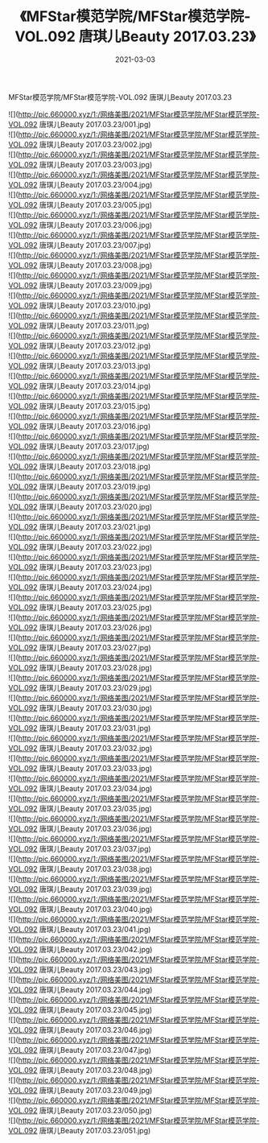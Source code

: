 ﻿---
layout: post
title:  《MFStar模范学院/MFStar模范学院-VOL.092 唐琪儿Beauty 2017.03.23》
date:   2021-03-03
img: http://pic.660000.xyz/1:/网络美图/2021/MFStar模范学院/MFStar模范学院-VOL.092 唐琪儿Beauty 2017.03.23/000.jpg
categories: [美女, 清纯, 唯美]
---

MFStar模范学院/MFStar模范学院-VOL.092 唐琪儿Beauty 2017.03.23

 ![](http://pic.660000.xyz/1:/网络美图/2021/MFStar模范学院/MFStar模范学院-VOL.092 唐琪儿Beauty 2017.03.23/001.jpg) <br>![](http://pic.660000.xyz/1:/网络美图/2021/MFStar模范学院/MFStar模范学院-VOL.092 唐琪儿Beauty 2017.03.23/002.jpg) <br>![](http://pic.660000.xyz/1:/网络美图/2021/MFStar模范学院/MFStar模范学院-VOL.092 唐琪儿Beauty 2017.03.23/003.jpg) <br>![](http://pic.660000.xyz/1:/网络美图/2021/MFStar模范学院/MFStar模范学院-VOL.092 唐琪儿Beauty 2017.03.23/004.jpg) <br>![](http://pic.660000.xyz/1:/网络美图/2021/MFStar模范学院/MFStar模范学院-VOL.092 唐琪儿Beauty 2017.03.23/005.jpg) <br>![](http://pic.660000.xyz/1:/网络美图/2021/MFStar模范学院/MFStar模范学院-VOL.092 唐琪儿Beauty 2017.03.23/006.jpg) <br>![](http://pic.660000.xyz/1:/网络美图/2021/MFStar模范学院/MFStar模范学院-VOL.092 唐琪儿Beauty 2017.03.23/007.jpg) <br>![](http://pic.660000.xyz/1:/网络美图/2021/MFStar模范学院/MFStar模范学院-VOL.092 唐琪儿Beauty 2017.03.23/008.jpg) <br>![](http://pic.660000.xyz/1:/网络美图/2021/MFStar模范学院/MFStar模范学院-VOL.092 唐琪儿Beauty 2017.03.23/009.jpg) <br>![](http://pic.660000.xyz/1:/网络美图/2021/MFStar模范学院/MFStar模范学院-VOL.092 唐琪儿Beauty 2017.03.23/010.jpg) <br>![](http://pic.660000.xyz/1:/网络美图/2021/MFStar模范学院/MFStar模范学院-VOL.092 唐琪儿Beauty 2017.03.23/011.jpg) <br>![](http://pic.660000.xyz/1:/网络美图/2021/MFStar模范学院/MFStar模范学院-VOL.092 唐琪儿Beauty 2017.03.23/012.jpg) <br>![](http://pic.660000.xyz/1:/网络美图/2021/MFStar模范学院/MFStar模范学院-VOL.092 唐琪儿Beauty 2017.03.23/013.jpg) <br>![](http://pic.660000.xyz/1:/网络美图/2021/MFStar模范学院/MFStar模范学院-VOL.092 唐琪儿Beauty 2017.03.23/014.jpg) <br>![](http://pic.660000.xyz/1:/网络美图/2021/MFStar模范学院/MFStar模范学院-VOL.092 唐琪儿Beauty 2017.03.23/015.jpg) <br>![](http://pic.660000.xyz/1:/网络美图/2021/MFStar模范学院/MFStar模范学院-VOL.092 唐琪儿Beauty 2017.03.23/016.jpg) <br>![](http://pic.660000.xyz/1:/网络美图/2021/MFStar模范学院/MFStar模范学院-VOL.092 唐琪儿Beauty 2017.03.23/017.jpg) <br>![](http://pic.660000.xyz/1:/网络美图/2021/MFStar模范学院/MFStar模范学院-VOL.092 唐琪儿Beauty 2017.03.23/018.jpg) <br>![](http://pic.660000.xyz/1:/网络美图/2021/MFStar模范学院/MFStar模范学院-VOL.092 唐琪儿Beauty 2017.03.23/019.jpg) <br>![](http://pic.660000.xyz/1:/网络美图/2021/MFStar模范学院/MFStar模范学院-VOL.092 唐琪儿Beauty 2017.03.23/020.jpg) <br>![](http://pic.660000.xyz/1:/网络美图/2021/MFStar模范学院/MFStar模范学院-VOL.092 唐琪儿Beauty 2017.03.23/021.jpg) <br>![](http://pic.660000.xyz/1:/网络美图/2021/MFStar模范学院/MFStar模范学院-VOL.092 唐琪儿Beauty 2017.03.23/022.jpg) <br>![](http://pic.660000.xyz/1:/网络美图/2021/MFStar模范学院/MFStar模范学院-VOL.092 唐琪儿Beauty 2017.03.23/023.jpg) <br>![](http://pic.660000.xyz/1:/网络美图/2021/MFStar模范学院/MFStar模范学院-VOL.092 唐琪儿Beauty 2017.03.23/024.jpg) <br>![](http://pic.660000.xyz/1:/网络美图/2021/MFStar模范学院/MFStar模范学院-VOL.092 唐琪儿Beauty 2017.03.23/025.jpg) <br>![](http://pic.660000.xyz/1:/网络美图/2021/MFStar模范学院/MFStar模范学院-VOL.092 唐琪儿Beauty 2017.03.23/026.jpg) <br>![](http://pic.660000.xyz/1:/网络美图/2021/MFStar模范学院/MFStar模范学院-VOL.092 唐琪儿Beauty 2017.03.23/027.jpg) <br>![](http://pic.660000.xyz/1:/网络美图/2021/MFStar模范学院/MFStar模范学院-VOL.092 唐琪儿Beauty 2017.03.23/028.jpg) <br>![](http://pic.660000.xyz/1:/网络美图/2021/MFStar模范学院/MFStar模范学院-VOL.092 唐琪儿Beauty 2017.03.23/029.jpg) <br>![](http://pic.660000.xyz/1:/网络美图/2021/MFStar模范学院/MFStar模范学院-VOL.092 唐琪儿Beauty 2017.03.23/030.jpg) <br>![](http://pic.660000.xyz/1:/网络美图/2021/MFStar模范学院/MFStar模范学院-VOL.092 唐琪儿Beauty 2017.03.23/031.jpg) <br>![](http://pic.660000.xyz/1:/网络美图/2021/MFStar模范学院/MFStar模范学院-VOL.092 唐琪儿Beauty 2017.03.23/032.jpg) <br>![](http://pic.660000.xyz/1:/网络美图/2021/MFStar模范学院/MFStar模范学院-VOL.092 唐琪儿Beauty 2017.03.23/033.jpg) <br>![](http://pic.660000.xyz/1:/网络美图/2021/MFStar模范学院/MFStar模范学院-VOL.092 唐琪儿Beauty 2017.03.23/034.jpg) <br>![](http://pic.660000.xyz/1:/网络美图/2021/MFStar模范学院/MFStar模范学院-VOL.092 唐琪儿Beauty 2017.03.23/035.jpg) <br>![](http://pic.660000.xyz/1:/网络美图/2021/MFStar模范学院/MFStar模范学院-VOL.092 唐琪儿Beauty 2017.03.23/036.jpg) <br>![](http://pic.660000.xyz/1:/网络美图/2021/MFStar模范学院/MFStar模范学院-VOL.092 唐琪儿Beauty 2017.03.23/037.jpg) <br>![](http://pic.660000.xyz/1:/网络美图/2021/MFStar模范学院/MFStar模范学院-VOL.092 唐琪儿Beauty 2017.03.23/038.jpg) <br>![](http://pic.660000.xyz/1:/网络美图/2021/MFStar模范学院/MFStar模范学院-VOL.092 唐琪儿Beauty 2017.03.23/039.jpg) <br>![](http://pic.660000.xyz/1:/网络美图/2021/MFStar模范学院/MFStar模范学院-VOL.092 唐琪儿Beauty 2017.03.23/040.jpg) <br>![](http://pic.660000.xyz/1:/网络美图/2021/MFStar模范学院/MFStar模范学院-VOL.092 唐琪儿Beauty 2017.03.23/041.jpg) <br>![](http://pic.660000.xyz/1:/网络美图/2021/MFStar模范学院/MFStar模范学院-VOL.092 唐琪儿Beauty 2017.03.23/042.jpg) <br>![](http://pic.660000.xyz/1:/网络美图/2021/MFStar模范学院/MFStar模范学院-VOL.092 唐琪儿Beauty 2017.03.23/043.jpg) <br>![](http://pic.660000.xyz/1:/网络美图/2021/MFStar模范学院/MFStar模范学院-VOL.092 唐琪儿Beauty 2017.03.23/044.jpg) <br>![](http://pic.660000.xyz/1:/网络美图/2021/MFStar模范学院/MFStar模范学院-VOL.092 唐琪儿Beauty 2017.03.23/045.jpg) <br>![](http://pic.660000.xyz/1:/网络美图/2021/MFStar模范学院/MFStar模范学院-VOL.092 唐琪儿Beauty 2017.03.23/046.jpg) <br>![](http://pic.660000.xyz/1:/网络美图/2021/MFStar模范学院/MFStar模范学院-VOL.092 唐琪儿Beauty 2017.03.23/047.jpg) <br>![](http://pic.660000.xyz/1:/网络美图/2021/MFStar模范学院/MFStar模范学院-VOL.092 唐琪儿Beauty 2017.03.23/048.jpg) <br>![](http://pic.660000.xyz/1:/网络美图/2021/MFStar模范学院/MFStar模范学院-VOL.092 唐琪儿Beauty 2017.03.23/049.jpg) <br>![](http://pic.660000.xyz/1:/网络美图/2021/MFStar模范学院/MFStar模范学院-VOL.092 唐琪儿Beauty 2017.03.23/050.jpg) <br>![](http://pic.660000.xyz/1:/网络美图/2021/MFStar模范学院/MFStar模范学院-VOL.092 唐琪儿Beauty 2017.03.23/051.jpg) <br>